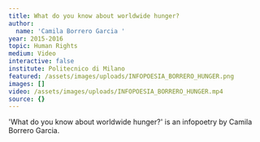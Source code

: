 ```yaml
---
title: What do you know about worldwide hunger?
author:
  name: 'Camila Borrero Garcia '
year: 2015-2016
topic: Human Rights
medium: Video
interactive: false
institute: Politecnico di Milano
featured: /assets/images/uploads/INFOPOESIA_BORRERO_HUNGER.png
images: []
video: /assets/images/uploads/INFOPOESIA_BORRERO_HUNGER.mp4
source: {}
---
```

'What do you know about worldwide hunger?' is an infopoetry by Camila Borrero Garcia.
